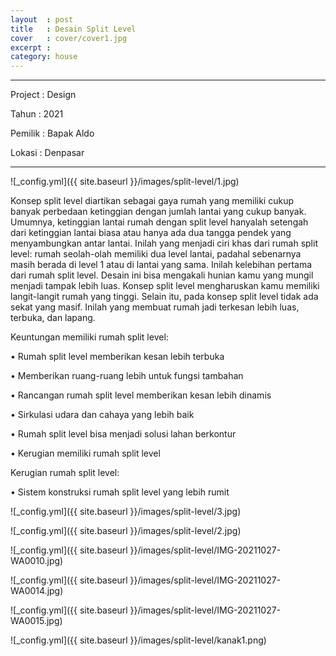 ```yaml
---
layout  : post
title   : Desain Split Level
cover   : cover/cover1.jpg
excerpt : 
category: house
---
```


---

Project 	: Design

Tahun		  : 2021

Pemilik	  : Bapak Aldo

Lokasi		: Denpasar

---
![_config.yml]({{ site.baseurl }}/images/split-level/1.jpg)


Konsep split level diartikan sebagai gaya rumah yang memiliki cukup banyak perbedaan ketinggian dengan jumlah lantai yang cukup banyak. Umumnya, ketinggian lantai rumah dengan split level hanyalah setengah dari ketinggian lantai biasa atau hanya ada dua tangga pendek yang menyambungkan antar lantai. Inilah yang menjadi ciri khas dari rumah split level: rumah seolah-olah memiliki dua level lantai, padahal sebenarnya masih berada di level 1 atau di lantai yang sama.
Inilah kelebihan pertama dari rumah split level. Desain ini bisa mengakali hunian kamu yang mungil menjadi tampak lebih luas. Konsep split level mengharuskan kamu memiliki langit-langit rumah yang tinggi. Selain itu, pada konsep split level tidak ada sekat yang masif. Inilah yang membuat rumah jadi terkesan lebih luas, terbuka, dan lapang.

Keuntungan memiliki rumah split level: 

•	Rumah split level memberikan kesan lebih terbuka

•	Memberikan ruang-ruang lebih untuk fungsi tambahan

•	Rancangan rumah split level memberikan kesan lebih dinamis

•	Sirkulasi udara dan cahaya yang lebih baik

•	Rumah split level bisa menjadi solusi lahan berkontur

•	Kerugian memiliki rumah split level



Kerugian rumah split level:

• Sistem konstruksi rumah split level yang lebih rumit

![_config.yml]({{ site.baseurl }}/images/split-level/3.jpg)

![_config.yml]({{ site.baseurl }}/images/split-level/2.jpg)

![_config.yml]({{ site.baseurl }}/images/split-level/IMG-20211027-WA0010.jpg)

![_config.yml]({{ site.baseurl }}/images/split-level/IMG-20211027-WA0014.jpg)

![_config.yml]({{ site.baseurl }}/images/split-level/IMG-20211027-WA0015.jpg)

![_config.yml]({{ site.baseurl }}/images/split-level/kanak1.png)
